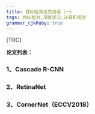 ```yaml
---
title: 目标检测论文阅读（一）
tags: 目标检测,深度学习,计算机视觉
grammar_cjkRuby: true
---
```


[TOC]

**论文列表：**

### 1、Cascade R-CNN


### 2、RetinaNet

### 3、CornerNet（ECCV2018）
